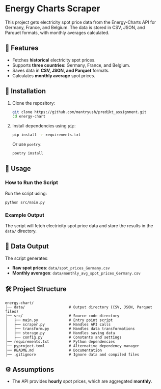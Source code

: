 # Energy Charts Scraper

This project gets electricity spot price data from the Energy-Charts API for Germany, France, and Belgium. The data is stored in CSV, JSON, and Parquet formats, with monthly averages calculated.

## 📌 Features
- Fetches **historical** electricity spot prices.
- Supports **three countries**: Germany, France, and Belgium.
- Saves data in **CSV, JSON, and Parquet** formats.
- Calculates **monthly average** spot prices.

## 🚀 Installation
1. Clone the repository:
   ```bash
   git clone https://github.com/mantryush/predikt_assignment.git
   cd energy-chart
   ```

2. Install dependencies using `pip`:
   ```bash
   pip install -r requirements.txt
   ```

   Or use `poetry`:
   ```bash
   poetry install
   ```

## 📜 Usage
### How to Run the Script
Run the script using:
```bash
python src/main.py
```

### Example Output
The script will fetch electricity spot price data and store the results in the `data/` directory.

## 📂 Data Output
The script generates:
- **Raw spot prices**: `data/spot_prices_Germany.csv`
- **Monthly averages**: `data/monthly_avg_spot_prices_Germany.csv`

## 🛠️ Project Structure
```
energy-chart/
│── data/                    # Output directory (CSV, JSON, Parquet files)
│── src/                     # Source code directory
│   ├── main.py              # Entry point script
│   ├── scraper.py           # Handles API calls
│   ├── transform.py         # Handles data transformations
│   ├── storage.py           # Handles saving data
│   ├── config.py            # Constants and settings
│── requirements.txt         # Python dependencies
│── pyproject.toml           # Alternative dependency manager
│── README.md                # Documentation
│── .gitignore               # Ignore data and compiled files
```

## ⚙️ Assumptions
- The API provides **hourly** spot prices, which are aggregated **monthly**.
